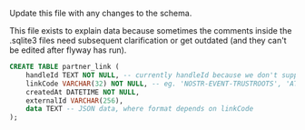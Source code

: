 
Update this file with any changes to the schema.

This file exists to explain data because sometimes the comments inside the
.sqlite3 files need subsequent clarification or get outdated (and they can't
be edited after flyway has run).

```sql
CREATE TABLE partner_link (
    handleId TEXT NOT NULL, -- currently handleId because we don't support updates to events
    linkCode VARCHAR(32) NOT NULL, -- eg. 'NOSTR-EVENT-TRUSTROOTS', 'ATTEST.SH'
    createdAt DATETIME NOT NULL,
    externalId VARCHAR(256),
    data TEXT -- JSON data, where format depends on linkCode
);
```
